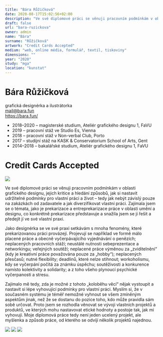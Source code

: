 ```yaml
---
title: "Bára Růžičková"
date: 2020-08-17T15:02:56+02:00
description: "Ve své diplomové práci se věnuji pracovním podmínkám v oblasti grafického designu, jejich kritice a hledání způsobů, jak si nastavit udržitelné podmínky pro vlastní práci a život – tedy jak nebýt závislý pouze na zakázkách od zadavatele a jak diverzifikovat vlastní práci."
draft: false
url: "bara-ruzickova"
owner: admin
name: "Bára"
surname: "Růžičková"
artwork: "Credit Cards Accepted"
medium: "web, online média, formulář, textil, tiskoviny"
dimensions: ""
year: "2020"
study: "mga"
location: "kunstat"
---
```

# Bára Růžičková
grafická designérka a ilustrátorka  
mail@bara.fun  
https://bara.fun/

* 2018–2020 – magisterské studium, Ateliér grafického designu 1, FaVU
* 2019 – pracovní stáž ve Studio Es, Vienna
* 2018 – pracovní stáž v Non-verbal Club, Porto
* 2017 – studijní stáž na KASK & Conservatorium School of Arts, Gent
* 2014–2018 – bakalářské studium, Ateliér grafického designu 1, FaVU


<!-- SECTION BREAK -->
# Credit Cards Accepted

![](/2020/ruzickova/1.jpg)

Ve své diplomové práci se věnuji pracovním podmínkám v oblasti grafického designu, jejich kritice a hledání způsobů, jak si nastavit udržitelné podmínky pro vlastní práci a život – tedy jak nebýt závislý pouze na zakázkách od zadavatele a jak diverzifikovat vlastní práci. Zajímala jsem se o témata, jako je prekarizace a entreprekarizace práce v oblasti umění a designu, co konkrétně prekarizace  představuje a snažila jsem se ji řešit a předejít jí ve své vlastní praxi.

Jako designérka se ve své praxi setkávám s mnoha fenomény, které prekarizovanou práci provázejí. Projevují se například ve formě málo placené práce a obecně vyčerpávajícího vyjednávání o penězích; neplacených pracovních stáží; neustálé nutnosti sebeprezentace a networkingu; veřejných soutěží; neplacené práce výměnou za „zviditelnění“ (kdy je kreativní práce považována pouze za „hobby“); neplacených přesčasů; nutné flexibility; deadlinů, které nelze stihnout; workoholismu, kdy se vyčerpání počítá za známku úspěchu; soutěživosti a konkurence namísto kolektivity a solidarity; a z toho všeho plynoucí psychické vyčerpanosti a stresu.

Zajímalo mě tedy, zda je možné z tohoto „koloběhu věcí“ nějak vystoupit a nastavit si lépe vyhovující podmínky pro vlastní práci. Myslím si, že v současném systému je téměř nemožné vyhnout se všem zmíněným aspektům jinak, než že se dostanu do pozice toho, kdo může pravidla sám sobě určovat. Proto jsem se rozhodla věnovat se vývoji vlastních projektů a produktů, ve kterých mohu nastavovat etické hodnoty a postoje tak, jak mi vyhovují. Moje diplomová práce tedy není jeden ucelený projekt, ale myšlenka a způsob práce, od kterého se odvíjí několik projektů najednou.

![](/2020/ruzickova/2.jpg)
![](/2020/ruzickova/3.jpg)
![](/2020/ruzickova/4.jpg)
